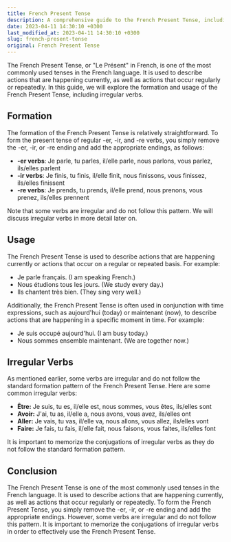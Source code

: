 ```yaml
---
title: French Present Tense
description: A comprehensive guide to the French Present Tense, including its formation, usage, and irregular verbs.
date: 2023-04-11 14:30:10 +0300
last_modified_at: 2023-04-11 14:30:10 +0300
slug: french-present-tense
original: French Present Tense
---
```

The French Present Tense, or "Le Présent" in French, is one of the most commonly used tenses in the French language. It is used to describe actions that are happening currently, as well as actions that occur regularly or repeatedly. In this guide, we will explore the formation and usage of the French Present Tense, including irregular verbs.

## Formation

The formation of the French Present Tense is relatively straightforward. To form the present tense of regular -er, -ir, and -re verbs, you simply remove the -er, -ir, or -re ending and add the appropriate endings, as follows:

- **-er verbs**: Je parle, tu parles, il/elle parle, nous parlons, vous parlez, ils/elles parlent
- **-ir verbs**: Je finis, tu finis, il/elle finit, nous finissons, vous finissez, ils/elles finissent
- **-re verbs**: Je prends, tu prends, il/elle prend, nous prenons, vous prenez, ils/elles prennent

Note that some verbs are irregular and do not follow this pattern. We will discuss irregular verbs in more detail later on.

## Usage

The French Present Tense is used to describe actions that are happening currently or actions that occur on a regular or repeated basis. For example:

- Je parle français. (I am speaking French.)
- Nous étudions tous les jours. (We study every day.)
- Ils chantent très bien. (They sing very well.)

Additionally, the French Present Tense is often used in conjunction with time expressions, such as aujourd'hui (today) or maintenant (now), to describe actions that are happening in a specific moment in time. For example:

- Je suis occupé aujourd'hui. (I am busy today.)
- Nous sommes ensemble maintenant. (We are together now.)

## Irregular Verbs

As mentioned earlier, some verbs are irregular and do not follow the standard formation pattern of the French Present Tense. Here are some common irregular verbs:

- **Être:** Je suis, tu es, il/elle est, nous sommes, vous êtes, ils/elles sont
- **Avoir:** J'ai, tu as, il/elle a, nous avons, vous avez, ils/elles ont
- **Aller:** Je vais, tu vas, il/elle va, nous allons, vous allez, ils/elles vont
- **Faire:** Je fais, tu fais, il/elle fait, nous faisons, vous faites, ils/elles font

It is important to memorize the conjugations of irregular verbs as they do not follow the standard formation pattern.

## Conclusion

The French Present Tense is one of the most commonly used tenses in the French language. It is used to describe actions that are happening currently, as well as actions that occur regularly or repeatedly. To form the French Present Tense, you simply remove the -er, -ir, or -re ending and add the appropriate endings. However, some verbs are irregular and do not follow this pattern. It is important to memorize the conjugations of irregular verbs in order to effectively use the French Present Tense.